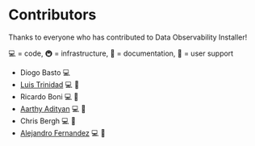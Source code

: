 # Contributors

Thanks to everyone who has contributed to Data Observability Installer!

💻 = code, 🚇 = infrastructure, 📖 = documentation, 💬 = user support

- Diogo Basto 💻
- [Luis Trinidad](https://www.linkedin.com/in/strinidad) 💻 📖
- Ricardo Boni 💻 📖
- [Aarthy Adityan](https://www.linkedin.com/in/aarthyadityan) 💻 📖
- Chris Bergh 💻 📖
- [Alejandro Fernandez](https://www.linkedin.com/in/afabriciof) 💻 📖
